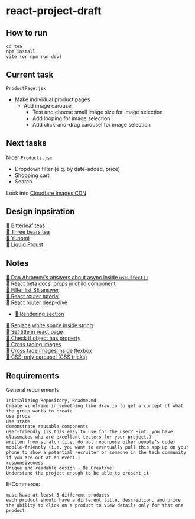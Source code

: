 # react-project-draft

## How to run

```
cd tea
npm install
vite (or npm run dev)
```

## Current task

`ProductPage.jsx`

- Make individual product pages
  - Add image carousel
    - Test and choose small image size for image selection
    - Add looping for image selection
    - Add click-and-drag carousel for image selection

## Next tasks

Nicer `Products.jsx`

- Dropdown filter (e.g. by date-added, price)
- Shopping cart
- Search

Look into [Cloudfare Images CDN](https://www.cloudflare.com/products/cloudflare-images/)

## Design inpsiration

[🔗 Bitterleaf teas](https://www.bitterleafteas.com/shop)  
[🔗 Three bears tea](https://www.threebearstea.com/collections/teapots)  
[🔗 Yunomi](https://yunomi.life/)  
[🔗 Liquid Proust](https://www.liquidproust.com/)

## Notes

[👥 Dan Abramov's answers about async inside `useEffect()`](https://github.com/facebook/react/issues/14326)  
[📝 React beta docs: props in child component](https://beta.reactjs.org/learn/passing-props-to-a-component#step-2-read-props-inside-the-child-component)  
[👥 Filter list SE answer](https://stackoverflow.com/a/69270078)  
[🔗 React router tutorial](https://reactrouter.com/docs/en/v6/getting-started/tutorial)  
[🔗 React router deep-dive](https://reactrouter.com/docs/en/v6/getting-started/concepts)

- [🔗 Rendering section](https://reactrouter.com/docs/en/v6/getting-started/concepts#rendering)

[📝 Replace white space inside string](https://flaviocopes.com/how-to-replace-whitespace-javascript/)  
[👥 Set title in react page](https://stackoverflow.com/a/46160586)  
[👥 Check if object has property](https://dmitripavlutin.com/check-if-object-has-property-javascript/)  
[👥 Cross fading images](http://css3.bradshawenterprises.com/cfimg/)  
[👥 Cross fade images inside flexbox](https://stackoverflow.com/a/46891338)  
[👥 CSS-only carousel (CSS tricks)](https://css-tricks.com/css-only-carousel/)

## Requirements

General requirements

    Initializing Repository, Readme.md
    Create wireframe in something like draw.io to get a concept of what the group wants to create
    use props
    use state
    demonstrate reusable components
    user-friendly (is this easy to use for the user? Hint: you have classmates who are excellent testers for your project.)
    written from scratch (i.e. do not repurpose other people’s code)
    mobile-friendly (i.e. you want to eventually pull this app up on your phone to show a potential recruiter or someone in the tech community if you are out at an event.)
    responsiveness
    Unique and readable design - Be Creative!
    Understand the project enough to be able to present it

E-Commerce:

    must have at least 5 different products
    each product should have a different title, description, and price
    the ability to click on a product to view details only for that one product

